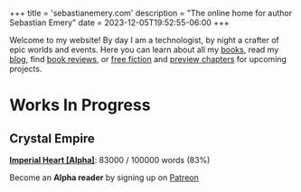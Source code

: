 +++
title = 'sebastianemery.com'
description = "The online home for author Sebastian Emery"
date = 2023-12-05T19:52:55-06:00
+++

Welcome to my website! By day I am a technologist, by night a crafter of epic worlds and events. Here you can learn about all my [books](/books/), read my [blog](/posts/), find [book reviews](/tags/book-review/), or [free fiction](/tags/free-fiction/) and [preview chapters](/tags/preview-chapter/) for upcoming projects.

# Works In Progress

## Crystal Empire

**[Imperial Heart [Alpha]](/books/crystal-empire-2/)**: 83000 / 100000 words (83%)

Become an **Alpha reader** by signing up on [Patreon](https://www.patreon.com/c/sebastianemery)